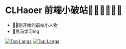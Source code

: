 # CLHaoer 前端小破站🐱‍🏍🐱‍🏍🐱‍🏍

- 👨‍💻刚开始的前端小人物
- 🎈黑马学习ing

[![Top Langs](https://github-readme-stats.vercel.app/api/top-langs/?username=Clhaoer&layout=compact&locale=cn)](https://github.com/clhaoer/github-readme-stats)
[![Top Langs](https://github-readme-stats.vercel.app/api/top-langs/?username=Clhaoer&layout=compact)](https://github.com/anuraghazra/github-readme-stats)